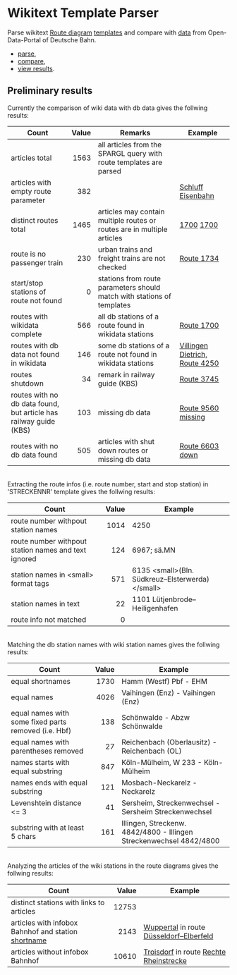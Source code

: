 # Wikitext Template Parser

Parse wikitext [Route diagram](https://de.wikipedia.org/wiki/Wikipedia:Formatvorlage_Bahnstrecke) [templates](https://www.mediawiki.org/wiki/Help:Templates) and compare with [data](https://data.deutschebahn.com/dataset/geo-betriebsstelle) from Open-Data-Portal of Deutsche Bahn.

* [parse](./src/WikitextTemplateParser/readme.md),
* [compare](./src/WikitextDbComparer/readme.md),
* [view results](./src/ResultsViewer/readme.md).

## Preliminary results

Currently the comparison of wiki data with db data gives the follwing results:

| Count | Value | Remarks | Example |
|---|-----:|---|---|
|articles total|1563|all articles from the SPARGL query with route templates are parsed||
|articles with empty route parameter|382||[Schluff Eisenbahn](https://de.wikipedia.org/wiki/Schluff_(Eisenbahn))|
|distinct routes total|1465|articles may contain multiple routes or routes are in multiple articles |[1700](https://de.wikipedia.org/wiki/Bahnstrecke_Hamm%E2%80%93Minden) [1700](https://de.wikipedia.org/wiki/Bahnstrecke_Hannover%E2%80%93Minden)|
|route is no passenger train|230|urban trains and freight trains are not checked|[Route 1734](https://de.wikipedia.org/wiki/Bahnstrecke_Hannover%E2%80%93Braunschweig)|
|start/stop stations of route not found|0|stations from route parameters should match with stations of templates||
|routes with wikidata complete|566|all db stations of a route found in wikidata stations|[Route 1700](https://de.wikipedia.org/wiki/Bahnstrecke_Hamm%E2%80%93Minden)|
|routes with db data not found in wikidata|146|some db stations of a route not found in wikidata stations|[Villingen Dietrich, Route 4250](https://de.wikipedia.org/wiki/Schwarzwaldbahn_(Baden))|
|routes shutdown|34|remark in railway guide (KBS)|[Route 3745](https://de.wikipedia.org/wiki/Oberwaldbahn)|
|routes with no db data found, <br/>but article has railway guide (KBS)|103|missing db data|[Route 9560 missing](https://de.wikipedia.org/wiki/Bahnstrecke_Schaftlach%E2%80%93Tegernsee)|
|routes with no db data found|505|articles with shut down routes or missing db data|[Route 6603 down](https://de.wikipedia.org/wiki/Bahnstrecke_Pirna%E2%80%93Gottleuba)|

<br/>
Extracting the route infos (i.e. route number, start and stop station) in 'STRECKENNR' template gives the follwing results:

| Count | Value | Example |
|---|-----:|---|
| route number withpout station names|1014|4250|
| route number withpout station names and text ignored|124|6967; sä.MN|
| station names in &lt;small&gt; format tags|571|6135 &lt;small>(Bln. Südkreuz–Elsterwerda)&lt;/small>|
| station names in text|22|1101 Lütjenbrode–Heiligenhafen|
| route info not matched|0||

<br/>
Matching the db station names with wiki station names gives the follwing results:

| Count | Value | Example |
|---|-----:|---|
|equal shortnames|1730|Hamm (Westf) Pbf - EHM|
|equal names|4026|Vaihingen (Enz) - Vaihingen (Enz)|
|equal names with some fixed parts removed (i.e. Hbf) |138|Schönwalde - Abzw Schönwalde|
|equal names with parentheses removed |27|Reichenbach (Oberlausitz) - Reichenbach (OL)|
|names starts with equal substring|847|Köln-Mülheim, W 233 - Köln-Mülheim|
|names ends with equal substring|121|Mosbach-Neckarelz - Neckarelz|
|Levenshtein distance <= 3|41|Sersheim, Streckenwechsel - Sersheim Streckenwechsel|
|substring with at least 5 chars|161|Illingen, Streckenw. 4842/4800 - Illingen Streckenwechsel 4842/4800|

<br/>
Analyzing the articles of the wiki stations in the route diagrams gives the follwing results:

| Count | Value | Example |
|---|-----:|---|
|distinct stations with links to articles |12753||
|articles with infobox Bahnhof and station [shortname](https://fahrweg.dbnetze.com/fahrweg-de/kunden/betrieb/betriebsstellen-1393360)|2143|[Wuppertal](https://de.wikipedia.org/wiki/Wuppertal_Hauptbahnhof) in route [Düsseldorf–Elberfeld](https://de.wikipedia.org/wiki/Bahnstrecke_D%C3%BCsseldorf%E2%80%93Elberfeld)|
|articles without infobox Bahnhof |10610|[Troisdorf](https://de.wikipedia.org/wiki/Troisdorf#Eisenbahnverkehr) in route [Rechte Rheinstrecke](https://de.wikipedia.org/wiki/Rechte_Rheinstrecke)|